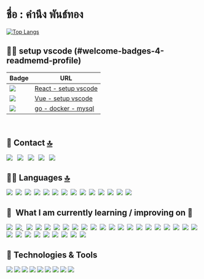 #       ชื่อ : คำนึง พันธ์ทอง
      
<!--START_SECTION:waka-->

<!--END_SECTION:waka-->
  

<!--
**sing3demons/sing3demons** is a ✨ _special_ ✨ repository because its `README.md` (this file) appears on your GitHub profile.

-->

[![Top Langs](https://github-readme-stats.vercel.app/api/top-langs/?username=sing3demons&langs_count=26&layout=compact&title_color=ffffff&text_color=c9cacc&icon_color=2bbc8a&bg_color=1d1f21)](https://github.com/sing3demons/sing3demons)




## 👩‍💻 setup vscode (#welcome-badges-4-readmemd-profile)

Badge | URL
------------ | -------------
<img src="https://img.shields.io/badge/React-20232A?style=for-the-badge&logo=react&logoColor=61DAFB" /> | <a href="https://github.com/sing3demons/vscode-react/blob/main/README.md"> React - setup vscode </a> 
<img src="https://img.shields.io/badge/Vue.js-35495E?style=for-the-badge&logo=vue-dot-js&logoColor=4FC08D" /> | <a href="https://github.com/sing3demons/vscode-vue/blob/main/README.md">Vue - setup vscode</a>
<img src="https://img.shields.io/badge/Go-00ADD8?style=for-the-badge&logo=go&logoColor=white" /> | <a href="https://github.com/sing3demons/go-docker-mysql/blob/main/README.md">go - docker - mysql</a>

<br/>



## 📱 Contact [🔝](#welcome-badges-4-readmemd-profile)

[<img src="https://img.shields.io/badge/Line-00C300?style=for-the-badge&logo=line&logoColor=white" />](https://stackoverflow.com/users/10927329/valentin-briand)
&nbsp;
[<img src="https://img.shields.io/badge/Telegram-2CA5E0?style=for-the-badge&logo=telegram&logoColor=white" />](https://stackoverflow.com/users/10927329/valentin-briand)
&nbsp;
[<img src="https://img.shields.io/badge/Gmail-D14836?style=for-the-badge&logo=gmail&logoColor=white" />](https://mail.google.com/mail/u/0/?ogbl#inbox)
&nbsp;
[<img src="https://img.shields.io/badge/Messenger-00B2FF?style=for-the-badge&logo=messenger&logoColor=white" />](https://stackoverflow.com/users/10927329/valentin-briand)
&nbsp;
[<img src="https://img.shields.io/badge/Microsoft_Outlook-0078D4?style=for-the-badge&logo=microsoft-outlook&logoColor=white" />](https://stackoverflow.com/users/10927329/valentin-briand)
&nbsp;



## 👩‍💻 Languages [🔝](#welcome-badges-4-readmemd-profile)


[<img src="https://img.shields.io/badge/Python-3776AB?style=for-the-badge&logo=python&logoColor=white" />](https://github.com/sing3demons)&nbsp;
[<img src="https://img.shields.io/badge/HTML-239120?style=for-the-badge&logo=html5&logoColor=white" />](https://github.com/sing3demons)&nbsp;
[<img src="https://img.shields.io/badge/HTML5-E34F26?style=for-the-badge&logo=html5&logoColor=white" />](https://github.com/sing3demons)&nbsp;
[<img src="https://img.shields.io/badge/CSS-239120?style=for-the-badge&logo=css3&logoColor=white" />](https://github.com/sing3demons)&nbsp;
[<img src="https://img.shields.io/badge/CSS3-1572B6?style=for-the-badge&logo=css3&logoColor=white" />](https://github.com/sing3demons)&nbsp;
[<img src="https://img.shields.io/badge/JavaScript-F7DF1E?style=for-the-badge&logo=javascript&logoColor=black" />](https://github.com/sing3demons)&nbsp;
[<img src="https://img.shields.io/badge/JavaScript-323330?style=for-the-badge&logo=javascript&logoColor=F7DF1E" />](https://github.com/sing3demons)&nbsp;
[<img src="https://img.shields.io/badge/TypeScript-007ACC?style=for-the-badge&logo=typescript&logoColor=white" />](https://github.com/sing3demons)&nbsp;
[<img src="https://img.shields.io/badge/C-00599C?style=for-the-badge&logo=c&logoColor=white" />](https://github.com/sing3demons)&nbsp;
[<img src="https://img.shields.io/badge/C%23-239120?style=for-the-badge&logo=c-sharp&logoColor=white" />](https://github.com/sing3demons)&nbsp;
[<img src="https://img.shields.io/badge/Java-ED8B00?style=for-the-badge&logo=java&logoColor=white" />](https://github.com/sing3demons)&nbsp;
[<img src="https://img.shields.io/badge/Kotlin-0095D5?style=for-the-badge&logo=kotlin&logoColor=white" />](https://github.com/sing3demons)&nbsp;
[<img src="https://img.shields.io/badge/Go-00ADD8?style=for-the-badge&logo=go&logoColor=white" />](https://github.com/LeCoupa/awesome-cheatsheets/blob/master/languages/golang.md)&nbsp;
[<img src="https://img.shields.io/badge/Dart-0175C2?style=for-the-badge&logo=dart&logoColor=white" />](https://github.com/sing3demons)&nbsp;


## 📖  What I am currently learning / improving on 🚀 

[<img src="https://img.shields.io/badge/Node.js-43853D?style=for-the-badge&logo=node-dot-js&logoColor=white" />](https://github.com/sing3demons)&nbsp;
[<img src="https://img.shields.io/badge/npm-CB3837?style=for-the-badge&logo=npm&logoColor=white"/> ](https://github.com/sing3demons)&nbsp;
[<img src="https://img.shields.io/badge/Yarn-2C8EBB?style=for-the-badge&logo=yarn&logoColor=white"/>](https://github.com/sing3demons)&nbsp;
[<img src="https://img.shields.io/badge/Express.js-000000?style=for-the-badge&logo=express&logoColor=white"/>](https://github.com/sing3demons)&nbsp;
[<img src="https://img.shields.io/badge/.NET-5C2D91?style=for-the-badge&logo=dot-net&logoColor=white" />](https://github.com/sing3demons)&nbsp;
[<img src="https://img.shields.io/badge/NuGet-004880?style=for-the-badge&logo=nuget&logoColor=white"/>](https://github.com/sing3demons)&nbsp;
[<img src="https://img.shields.io/badge/React-20232A?style=for-the-badge&logo=react&logoColor=61DAFB" />](https://github.com/sing3demons)&nbsp;
[<img src="https://img.shields.io/badge/Vue.js-35495E?style=for-the-badge&logo=vue-dot-js&logoColor=4FC08D" />](https://github.com/sing3demons)&nbsp;
[<img src="https://img.shields.io/badge/Bootstrap-563D7C?style=for-the-badge&logo=bootstrap&logoColor=white" />](https://github.com/sing3demons)&nbsp;
[<img src="https://img.shields.io/badge/Material--UI-0081CB?style=for-the-badge&logo=material-ui&logoColor=white" />](https://github.com/sing3demons)&nbsp;
[<img src="https://img.shields.io/badge/Redux-593D88?style=for-the-badge&logo=redux&logoColor=white" />](https://github.com/sing3demons)&nbsp;
[<img src="https://img.shields.io/badge/React_Router-CA4245?style=for-the-badge&logo=react-router&logoColor=white" />](https://github.com/sing3demons)&nbsp;
[<img src="https://img.shields.io/badge/Django-092E20?style=for-the-badge&logo=django&logoColor=white" />](https://github.com/sing3demons)&nbsp;
[<img src="https://img.shields.io/badge/DJANGO-REST-ff1709?style=for-the-badge&logo=django&logoColor=white&color=ff1709&labelColor=gray" />](https://github.com/sing3demons)&nbsp;
[<img src="https://img.shields.io/badge/fastapi-109989?style=for-the-badge&logo=FASTAPI&logoColor=white" />](https://github.com/sing3demons)&nbsp;
[<img src="https://img.shields.io/badge/Spring-6DB33F?style=for-the-badge&logo=spring&logoColor=white" />](https://github.com/sing3demons)&nbsp;
[<img src="https://img.shields.io/badge/Heroku-430098?style=for-the-badge&logo=heroku&logoColor=white" />](https://github.com/sing3demons)&nbsp;
[<img src="https://img.shields.io/badge/Microsoft-666666?style=for-the-badge&logo=microsoft&logoColor=white" />](https://github.com/sing3demons)&nbsp;
[<img src="https://img.shields.io/badge/Docker-2CA5E0?style=for-the-badge&logo=docker&logoColor=white"/>](https://github.com/sing3demons)&nbsp;
[<img src="https://img.shields.io/badge/nuxt.js-00C58E?style=for-the-badge&logo=nuxt-dot-js&logoColor=white"/>](https://github.com/sing3demons)&nbsp;
[<img src="https://img.shields.io/badge/next.js-000000?style=for-the-badge&logo=next-dot-js&logoColor=white"/>](https://github.com/sing3demons)&nbsp;
[<img src="https://img.shields.io/badge/firebase-ffca28?style=for-the-badge&logo=firebase&logoColor=black"/>](https://github.com/sing3demons)&nbsp;
[<img src="https://img.shields.io/badge/Git-F05032?style=for-the-badge&logo=git&logoColor=white"/>](https://github.com/sing3demons)&nbsp;
[<img src="https://img.shields.io/badge/Postman-FF6C37?style=for-the-badge&logo=Postman&logoColor=white"/>](https://github.com/sing3demons)&nbsp;
[<img src="https://img.shields.io/badge/Insomnia-5849be?style=for-the-badge&logo=Insomnia&logoColor=white"/>](https://github.com/sing3demons)&nbsp;
[<img src="https://img.shields.io/badge/PowerShell-5391FE?style=for-the-badge&logo=PowerShell&logoColor=white"/>](https://github.com/sing3demons)&nbsp;
[<img src="https://img.shields.io/badge/Nginx-009639?style=for-the-badge&logo=nginx&logoColor=white"/>](https://github.com/sing3demons)&nbsp;
[<img src="https://img.shields.io/badge/Apache_Kafka-231F20?style=for-the-badge&logo=apache-kafka&logoColor=white"/>](https://github.com/sing3demons)&nbsp;
[<img src="https://img.shields.io/badge/ChartJS-FF6384?style=for-the-badge&logo=chart-dot-js&logoColor=white"/>](https://github.com/sing3demons)&nbsp;
[<img src="https://img.shields.io/badge/Flutter-02569B?style=for-the-badge&logo=flutter&logoColor=white" />](https://github.com/sing3demons)&nbsp;


## 🔧 Technologies & Tools

![](https://img.shields.io/badge/OS-Linux-informational?style=flat&logo=linux&logoColor=white&color=6aa6f8)
![](https://img.shields.io/badge/Editor-VS_Code-informational?style=flat&logo=visual-studio-code&logoColor=white&color=6aa6f8)
![](https://img.shields.io/badge/Code-Python-informational?style=flat&logo=python&logoColor=white&color=6aa6f8)
![](https://img.shields.io/badge/Code-JavaScript-informational?style=flat&logo=javascript&logoColor=white&color=6aa6f8)
![](https://img.shields.io/badge/Code-Golang-informational?style=flat&logo=go&logoColor=white&color=6aa6f8)
![](https://img.shields.io/badge/Code-React-informational?style=flat&logo=react&logoColor=white&color=6aa6f8)
![](https://img.shields.io/badge/Shell-Bash-informational?style=flat&logo=gnu-bash&logoColor=white&color=6aa6f8)
![](https://img.shields.io/badge/Tools-PostgreSQL-informational?style=flat&logo=postgresql&logoColor=white&color=6aa6f8)
![](https://img.shields.io/badge/Tools-Docker-informational?style=flat&logo=docker&logoColor=white&color=6aa6f8)


